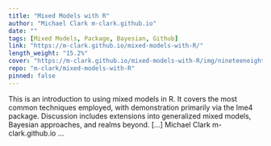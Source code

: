 ```yaml
---
title: "Mixed Models with R"
author: "Michael Clark m-clark.github.io"
date: ""
tags: [Mixed Models, Package, Bayesian, Github]
link: "https://m-clark.github.io/mixed-models-with-R/"
length_weight: "15.2%"
cover: "https://m-clark.github.io/mixed-models-with-R/img/nineteeneightyR.png"
repo: "m-clark/mixed-models-with-R"
pinned: false
---
```


This is an introduction to using mixed models in R. It covers the most common techniques employed, with demonstration primarily via the lme4 package. Discussion includes extensions into generalized mixed models, Bayesian approaches, and realms beyond. [...] Michael Clark m-clark.github.io  ...
